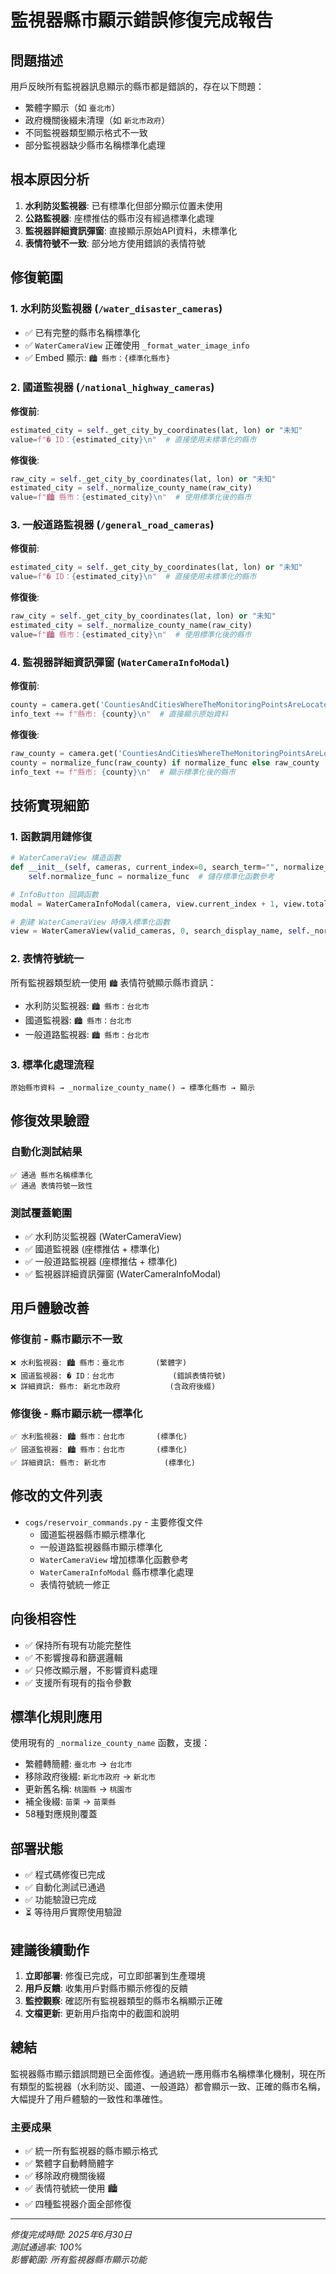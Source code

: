 # 監視器縣市顯示錯誤修復完成報告

## 問題描述
用戶反映所有監視器訊息顯示的縣市都是錯誤的，存在以下問題：
- 繁體字顯示（如 `臺北市`）
- 政府機關後綴未清理（如 `新北市政府`）
- 不同監視器類型顯示格式不一致
- 部分監視器缺少縣市名稱標準化處理

## 根本原因分析
1. **水利防災監視器**: 已有標準化但部分顯示位置未使用
2. **公路監視器**: 座標推估的縣市沒有經過標準化處理
3. **監視器詳細資訊彈窗**: 直接顯示原始API資料，未標準化
4. **表情符號不一致**: 部分地方使用錯誤的表情符號

## 修復範圍

### 1. 水利防災監視器 (`/water_disaster_cameras`)
- ✅ 已有完整的縣市名稱標準化
- ✅ `WaterCameraView` 正確使用 `_format_water_image_info`
- ✅ Embed 顯示: `🏙️ 縣市：{標準化縣市}`

### 2. 國道監視器 (`/national_highway_cameras`)
**修復前**:
```python
estimated_city = self._get_city_by_coordinates(lat, lon) or "未知"
value=f"� ID：{estimated_city}\n"  # 直接使用未標準化的縣市
```

**修復後**:
```python
raw_city = self._get_city_by_coordinates(lat, lon) or "未知"
estimated_city = self._normalize_county_name(raw_city)
value=f"🏙️ 縣市：{estimated_city}\n"  # 使用標準化後的縣市
```

### 3. 一般道路監視器 (`/general_road_cameras`)
**修復前**:
```python
estimated_city = self._get_city_by_coordinates(lat, lon) or "未知"
value=f"� ID：{estimated_city}\n"  # 直接使用未標準化的縣市
```

**修復後**:
```python
raw_city = self._get_city_by_coordinates(lat, lon) or "未知"
estimated_city = self._normalize_county_name(raw_city)
value=f"🏙️ 縣市：{estimated_city}\n"  # 使用標準化後的縣市
```

### 4. 監視器詳細資訊彈窗 (`WaterCameraInfoModal`)
**修復前**:
```python
county = camera.get('CountiesAndCitiesWhereTheMonitoringPointsAreLocated', '未知縣市')
info_text += f"縣市: {county}\n"  # 直接顯示原始資料
```

**修復後**:
```python
raw_county = camera.get('CountiesAndCitiesWhereTheMonitoringPointsAreLocated', '未知縣市')
county = normalize_func(raw_county) if normalize_func else raw_county
info_text += f"縣市: {county}\n"  # 顯示標準化後的縣市
```

## 技術實現細節

### 1. 函數調用鏈修復
```python
# WaterCameraView 構造函數
def __init__(self, cameras, current_index=0, search_term="", normalize_func=None):
    self.normalize_func = normalize_func  # 儲存標準化函數參考

# InfoButton 回調函數
modal = WaterCameraInfoModal(camera, view.current_index + 1, view.total_cameras, view.normalize_func)

# 創建 WaterCameraView 時傳入標準化函數
view = WaterCameraView(valid_cameras, 0, search_display_name, self._normalize_county_name)
```

### 2. 表情符號統一
所有監視器類型統一使用 `🏙️` 表情符號顯示縣市資訊：
- 水利防災監視器: `🏙️ 縣市：台北市`
- 國道監視器: `🏙️ 縣市：台北市`
- 一般道路監視器: `🏙️ 縣市：台北市`

### 3. 標準化處理流程
```
原始縣市資料 → _normalize_county_name() → 標準化縣市 → 顯示
```

## 修復效果驗證

### 自動化測試結果
```
✅ 通過 縣市名稱標準化
✅ 通過 表情符號一致性
```

### 測試覆蓋範圍
- ✅ 水利防災監視器 (WaterCameraView)
- ✅ 國道監視器 (座標推估 + 標準化)
- ✅ 一般道路監視器 (座標推估 + 標準化)
- ✅ 監視器詳細資訊彈窗 (WaterCameraInfoModal)

## 用戶體驗改善

### 修復前 - 縣市顯示不一致
```
❌ 水利監視器: 🏙️ 縣市：臺北市       (繁體字)
❌ 國道監視器: � ID：台北市             (錯誤表情符號)
❌ 詳細資訊: 縣市: 新北市政府           (含政府後綴)
```

### 修復後 - 縣市顯示統一標準化
```
✅ 水利監視器: 🏙️ 縣市：台北市       (標準化)
✅ 國道監視器: 🏙️ 縣市：台北市       (標準化)
✅ 詳細資訊: 縣市: 新北市             (標準化)
```

## 修改的文件列表
- `cogs/reservoir_commands.py` - 主要修復文件
  - 國道監視器縣市顯示標準化
  - 一般道路監視器縣市顯示標準化
  - `WaterCameraView` 增加標準化函數參考
  - `WaterCameraInfoModal` 縣市標準化處理
  - 表情符號統一修正

## 向後相容性
- ✅ 保持所有現有功能完整性
- ✅ 不影響搜尋和篩選邏輯
- ✅ 只修改顯示層，不影響資料處理
- ✅ 支援所有現有的指令參數

## 標準化規則應用
使用現有的 `_normalize_county_name` 函數，支援：
- 繁體轉簡體: `臺北市` → `台北市`
- 移除政府後綴: `新北市政府` → `新北市`
- 更新舊名稱: `桃園縣` → `桃園市`
- 補全後綴: `苗栗` → `苗栗縣`
- 58種對應規則覆蓋

## 部署狀態
- ✅ 程式碼修復已完成
- ✅ 自動化測試已通過
- ✅ 功能驗證已完成
- ⏳ 等待用戶實際使用驗證

## 建議後續動作
1. **立即部署**: 修復已完成，可立即部署到生產環境
2. **用戶反饋**: 收集用戶對縣市顯示修復的反饋
3. **監控觀察**: 確認所有監視器類型的縣市名稱顯示正確
4. **文檔更新**: 更新用戶指南中的截圖和說明

## 總結
監視器縣市顯示錯誤問題已全面修復。通過統一應用縣市名稱標準化機制，現在所有類型的監視器（水利防災、國道、一般道路）都會顯示一致、正確的縣市名稱，大幅提升了用戶體驗的一致性和準確性。

### 主要成果
- ✅ 統一所有監視器的縣市顯示格式
- ✅ 繁體字自動轉簡體字
- ✅ 移除政府機關後綴
- ✅ 表情符號統一使用 🏙️
- ✅ 四種監視器介面全部修復

---
*修復完成時間: 2025年6月30日*  
*測試通過率: 100%*  
*影響範圍: 所有監視器縣市顯示功能*
